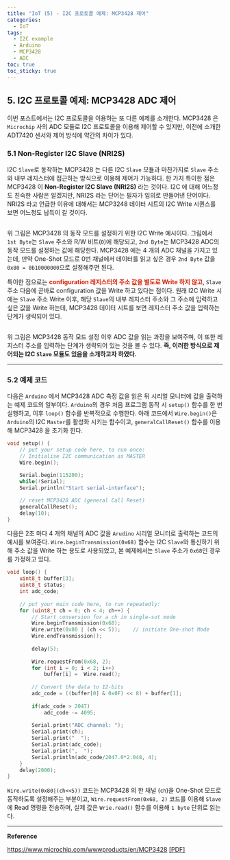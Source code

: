 ```yaml
---
title: "IoT (5) - I2C 프로토콜 예제: MCP3428 제어"
categories:
  - IoT
tags:
  - I2C example
  - Arduino
  - MCP3428
  - ADC
toc: true
toc_sticky: true
---
```


## 5. I2C 프로토콜 예제: MCP3428 ADC 제어

이번 포스트에서는 I2C 프로토콜을 이용하는 또 다른 예제를 소개한다. MCP3428 은 `Microchip` 사의 ADC 모듈로 I2C 프로토콜을 이용해 제어할 수 있지만, 이전에 소개한 ADT7420 센서와 제어 방식에 약간의 차이가 있다.

### 5.1 Non-Register I2C Slave (NRI2S)

I2C `Slave`로 동작하는 MCP3428 는 다른 I2C `Slave` 모듈과 마찬가지로 `Slave` 주소와 내부 레지스터에 접근하는 방식으로 이용해 제어가 가능하다. 한 가지 특이한 점은 MCP3428 이 **Non-Register I2C Slave (NRI2S)** 라는 것이다. I2C 에 대해 어느정도 친숙한 사람은 알겠지만, NRI2S 라는 단어는 필자가 임의로 만들어낸 단어이다. NRI2S 라고 언급한 이유에 대해서는 MCP3248 데이터 시트의 I2C Write 시퀀스를 보면 어느정도 납득이 갈 것이다.

<figure style="width: 100%">
  <img src="{{ site.url }}{{ site.baseurl }}/assets/images/i2c-ex2-fig-1.png" alt="">
</figure>

위 그림은 MCP3428 의 동작 모드를 설정하기 위한 I2C Write 예시이다. 그림에서 `1st Byte`는 `Slave` 주소와 R/W 비트(`0`)에 해당되고, `2nd Byte`는 MCP3428 ADC의 동작 모드를 설정하는 값에 해당한다. MCP3428 에는 4 개의 ADC 채널을 가지고 있는데, 만약 One-Shot 모드로 0번 채널에서 데이터를 읽고 싶은 경우 `2nd Byte` 값을 `0x80 = 0b10000000`으로 설정해주면 된다.

특이한 점으로는 <span style="color:#D52005"><b>configuration 레지스터의 주소 값을 별도로 Write 하지 않고</b></span>, `Slave` 주소 다음에 곧바로 configuration 값을 Write 하고 있다는 점이다. 원래 I2C Write 시에는 `Slave` 주소 Write 이후, 해당 `Slave`의 내부 레지스터 주소와 그 주소에 입력하고 싶은 값을 Write 하는데, MCP3428 데이터 시트를 보면 레지스터 주소 값을 입력하는 단계가 생략되어 있다.

<figure style="width: 100%">
  <img src="{{ site.url }}{{ site.baseurl }}/assets/images/i2c-ex2-fig-2.png" alt="">
</figure>

위 그림은 MCP3428 동작 모드 설정 이후 ADC 값을 읽는 과정을 보여주며, 이 또한 레지스터 주소를 입력하는 단계가 생략되어 있는 것을 볼 수 있다. **즉, 이러한 방식으로 제어되는 I2C `Slave` 모듈도 있음을 소개하고자 하였다.**

---

### 5.2 예제 코드

다음은 `Arduino` 에서 MCP3428 ADC 측정 값을 읽은 뒤 시리얼 모니터에 값을 출력하는 예제 코드의 일부이다. `Arduino`의 경우 처음 프로그램 동작 시 `setup()` 함수를 한 번 실행하고, 이후 `loop()` 함수를 반복적으로 수행한다. 아래 코드에서 `Wire.begin()`은 `Arduino`의 I2C `Master`를 활성화 시키는 함수이고, `generalCallReset()` 함수를 이용해 MCP3428 을 초기화 한다.

``` c
void setup() {
    // put your setup code here, to run once:
    // Initialise I2C communication as MASTER
    Wire.begin();
   
    Serial.begin(115200);
    while(!Serial);
    Serial.println("Start serial-interface");

    // reset MCP3428 ADC (general Call Reset)
    generalCallReset();
    delay(10);
}
```

다음은 2초 마다 4 개의 채널의 ADC 값을 `Arudino` 시리얼 모니터로 출력하는 코드의 예시를 보여준다. `Wire.beginTransmission(0x68)` 함수는 I2C `Slave`와 통신하기 위해 주소 값을 Write 하는 용도로 사용되었고, 본 예제에서는 `Slave` 주소가 `0x68`인 경우를 가정하고 있다.

``` c
void loop() {
    uint8_t buffer[3];
    uint8_t status;
    int adc_code;
    
    // put your main code here, to run repeatedly:
    for (uint8_t ch = 0; ch < 4; ch++) {
        // Start conversion for a ch in single-sot mode
        Wire.beginTransmission(0x68);
        Wire.write(0x80 | (ch << 5));    // initiate One-shot Mode
        Wire.endTransmission();
        
        delay(5);
        
        Wire.requestFrom(0x68, 2);
        for (int i = 0; i < 2; i++)
            buffer[i] =  Wire.read();
                
        // Convert the data to 12-bits
        adc_code = ((buffer[0] & 0x0F) << 8) + buffer[1];
        
        if(adc_code > 2047)
            adc_code -= 4095;
        
        Serial.print("ADC channel: ");
        Serial.print(ch);
        Serial.print("  ");
        Serial.print(adc_code);
        Serial.print(",  ");
        Serial.println(adc_code/2047.0*2.048, 4);
    }
    delay(2000);
}
```

`Wire.write(0x80|(ch<<5))` 코드는 MCP3428 의 한 채널 (`ch`)을 One-Shot 모드로 동작하도록 설정해주는 부분이고, `Wire.requestFrom(0x68, 2)` 코드를 이용해 `Slave`에 Read 명령을 전송하며, 실제 값은 `Wrie.read()` 함수를 이용해 `1 byte` 단위로 읽는다.

---

**Reference**

https://www.microchip.com/wwwproducts/en/MCP3428 [[PDF]](/assets/papers/mcp3428.pdf)